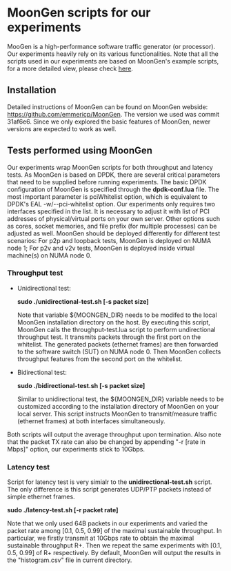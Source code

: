 # MoonGen scripts for our experiments
MooGen is a high-performance software traffic generator (or processor). Our experiments heavily rely on its various functionalities. Note that all the scripts used in our experiments are based on MoonGen's example scripts, for a more detailed view, please check [here](https://github.com/emmericp/MoonGen/tree/master/examples).  

## Installation
Detailed instructions of MoonGen can be found on MoonGen webside: https://github.com/emmericp/MoonGen. The version we used was commit 31af6e6. Since we only explored the basic features of MoonGen, newer versions are expected to work as well.

## Tests performed using MoonGen
Our experiments wrap MoonGen scripts for both throughput and latency tests. As MoonGen is based on DPDK, there are several critical parameters that need to be supplied before running experiments. The basic DPDK configuration of MoonGen is specified through the **dpdk-conf.lua** file. The most important parameter is pciWhitelist option, which is equivalent to DPDK's EAL -w/--pci-whitelist option. Our experiments only requires two interfaces specified in the list. It is necessary to adjust it with list of PCI addresses of physical/virtual ports on your own server. Other options such as cores, socket memories, and file prefix (for multiple processes) can be adjusted as well.
MoonGen should be deployed differently for different test scenarios: For p2p and loopback tests, MoonGen is deployed on NUMA node 1; For p2v and v2v tests, MoonGen is deployed inside virtual machine(s) on NUMA node 0.

### Throughput test
* Unidirectional test:

  **sudo ./unidirectional-test.sh [-s packet size]**

  Note that variable ${MOONGEN_DIR} needs to be modifed to the local MoonGen installation directory on the host. By executing this script, MoonGen calls the throughput-test.lua script to perform undirectional throughput test. It transmits packets through the first port on the whitelist. The generated packets (ethernet frames) are then forwarded to the software switch (SUT) on NUMA node 0. Then MoonGen collects throughput features from the second port on the whitelist. 
  
* Bidirectional test: 

  **sudo ./bidirectional-test.sh [-s packet size]**
  
  Similar to unidirectional test, the ${MOONGEN_DIR} variable needs to be customized according to the installation directory of MoonGen on your local server. This script instructs MoonGen to transmit/measure traffic (ethernet frames) at both interfaces simultaneously. 

Both scripts will output the average throughput upon termination. Also note that the packet TX rate can also be changed by appending "-r [rate in Mbps]" option, our experiments stick to 10Gbps. 

### Latency test
Script for latency test is very simialr to the **unidirectional-test.sh** script. The only difference is this script generates UDP/PTP packets instead of simple ethernet frames. 

**sudo ./latency-test.sh [-r packet rate]**

Note that we only used 64B packets in our experiments and varied the packet rate among [0.1, 0.5, 0.99] of the maximal sustainable throughput. In particular, we firstly transmit at 10Gbps rate to obtain the maximal sustainable throughput R+. Then we repeat the same experiments with [0.1, 0.5, 0.99] of R+ respectively.
By default, MoonGen will output the results in the "histogram.csv" file in current directory.
